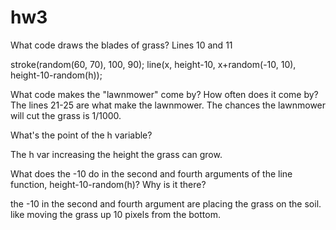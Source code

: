 # hw3

What code draws the blades of grass?
Lines 10 and 11

  stroke(random(60, 70), 100, 90);
  line(x, height-10, x+random(-10, 10), height-10-random(h));

What code makes the "lawnmower" come by? How often does it come by?
The lines 21-25 are what make the lawnmower. The chances the lawnmower will cut the grass is 1/1000.

What's the point of the h variable?

The h var increasing the height the grass can grow.

What does the -10 do in the second and fourth arguments of the line function, height-10-random(h)? Why is it there?

the -10 in the second and fourth argument are placing the grass on the soil. like moving the grass up 10 pixels from the bottom.

